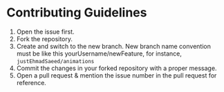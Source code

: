 # Contributing Guidelines

1. Open the issue first.
2. Fork the repository.
3. Create and switch to the new branch. New branch name convention must be like this yourUsername/newFeature, for instance, `justEhmadSaeed/animations`
4. Commit the changes in your forked repository with a proper message.
5. Open a pull request & mention the issue number in the pull request for reference.
